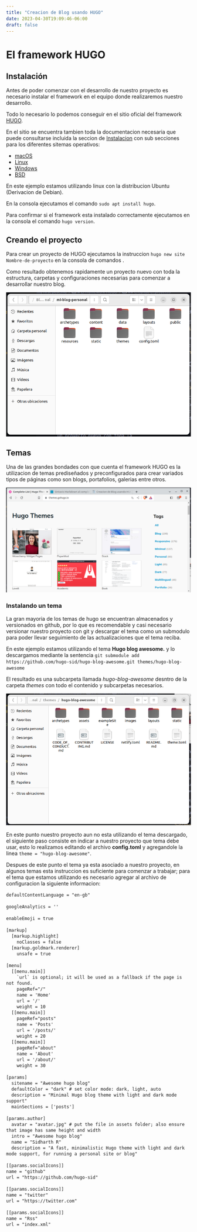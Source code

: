 ```yaml
---
title: "Creacion de Blog usando HUGO"
date: 2023-04-30T19:09:46-06:00
draft: false
---
```


# El framework HUGO


## Instalación
Antes de poder comenzar con el desarrollo de nuestro proyecto es necesario instalar el framework en el equipo donde realizaremos nuestro desarrollo.

Todo lo necesario lo podemos conseguir en el sitio oficial del framework [HUGO](https://gohugo.io/). 

En el sitio se encuentra tambien toda la documentacion necesaria que puede consultarse incluida la seccion de [Instalacion](https://gohugo.io/installation/) con sub secciones para los diferentes sitemas operativos:
* [macOS](https://gohugo.io/installation/macos/)
* [Linux](https://gohugo.io/installation/linux/)
* [Windows](https://gohugo.io/installation/windows/)
* [BSD](https://gohugo.io/installation/bsd/)

En este ejemplo estamos utilizando linux con la distribucion Ubuntu (Derivacion de Debian).

En la consola ejecutamos el comando `sudo apt install hugo`.

Para confirmar si el framework esta instalado correctamente ejecutamos en la consola el comando `hugo version`.

## Creando el proyecto

Para crear un proyecto de HUGO 
ejecutamos la instruccion `hugo new site Nombre-de-proyecto` en la consola de comandos .

Como resultado obtenemos rapidamente un proyecto nuevo con toda la estructura, carpetas y configuraciones necesarias para comenzar a desarrollar nuestro blog.

![Nuevo proyecto](new_site.png)

## Temas
Una de las grandes bondades con que cuenta el framework HUGO es la utilizacion de temas prediseñados y preconfigurados para crear variados tipos de páginas como son blogs, portafolios, galerias entre otros. 

![Catalogo de temas](temas_hugo.png)

### Instalando un tema
La gran mayoria de los temas de hugo se encuentran almacenados y versionados en github, por lo que es recomendable y casi necesario versionar nuestro proyecto con git y descargar el tema como un submodulo para poder llevar seguimiento de las actualizaciones que el tema reciba.

En este ejemplo estamos utilizando el tema **Hugo blog awesome.** y lo descargamos mediante la sentencia `git submodule add https://github.com/hugo-sid/hugo-blog-awesome.git themes/hugo-blog-awesome`

El resultado es una subcarpeta llamada *hugo-blog-awesome* desntro de la carpeta *themes* con todo el contenido y subcarpetas necesarios. 

![Tema instalado](tema-instalado.png)

En este punto nuestro proyecto aun no esta utilizando el tema descargado, el siguiente paso consiste en indicar a nuestro proyecto que tema debe usar, esto lo realizamos editando el archivo **config.toml** y agregandole la linea `theme = "hugo-blog-awesome"`. 

Despues de este punto el tema ya esta asociado a nuestro proyecto, en algunos temas esta instruccion es suficiente para comenzar a trabajar; para el tema que estamos utilizando es necesario agregar al archivo de configuracion la siguiente informacion: 

~~~
defaultContentLanguage = "en-gb"

googleAnalytics = ''

enableEmoji = true

[markup]
  [markup.highlight]
    noClasses = false
  [markup.goldmark.renderer]
    unsafe = true

[menu]
  [[menu.main]] 
    `url` is optional; it will be used as a fallback if the page is not found.
    pageRef="/"
    name = 'Home'
    url = '/'
    weight = 10
  [[menu.main]]
    pageRef="posts"
    name = 'Posts'
    url = '/posts/'
    weight = 20
  [[menu.main]]
    pageRef="about"
    name = 'About'
    url = '/about/'
    weight = 30

[params]
  sitename = "Awesome hugo blog"
  defaultColor = "dark" # set color mode: dark, light, auto
  description = "Minimal Hugo blog theme with light and dark mode support"
  mainSections = ['posts']

[params.author]
  avatar = "avatar.jpg" # put the file in assets folder; also ensure that image has same height and width
  intro = "Awesome hugo blog"
  name = "Sidharth R"
  description = "A fast, minimalistic Hugo theme with light and dark mode support, for running a personal site or blog"

[[params.socialIcons]]
name = "github"
url = "https://github.com/hugo-sid"

[[params.socialIcons]]
name = "twitter"
url = "https://twitter.com"

[[params.socialIcons]]
name = "Rss"
url = "index.xml"
~~~